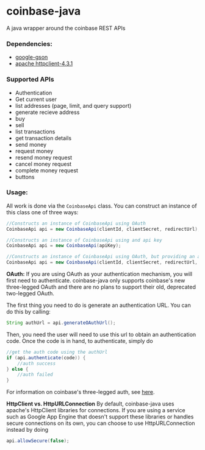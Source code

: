 # coinbase-java
A java wrapper around the coinbase REST APIs

### Dependencies:
- [google-gson](https://code.google.com/p/google-gson/)
- [apache httpclient-4.3.1](http://hc.apache.org/httpclient-3.x/)

### Supported APIs
- Authentication
- Get current user
- list addresses (page, limit, and query support)
- generate recieve address
- buy
- sell
- list transactions
- get transaction details
- send money
- request money
- resend money request
- cancel money request
- complete money request
- buttons

### Usage:
All work is done via the `CoinbaseApi` class. You can construct an instance of this class one of three ways:
```java
//Constructs an instance of CoinbaseApi using OAuth
CoinbaseApi api = new CoinbaseApi(clientId, clientSecret, redirectUrl);

//Constructs an instance of CoinbaseApi using and api key
CoinbaseApi api = new CoinbaseApi(apiKey);

//Constructs an instance of CoinbaseApi using OAuth, but providing an access token and refresh token up front
CoinbaseApi api = new CoinbaseApi(clientId, clientSecret, redirectUrl, accessToken, refreshToken);
```

**OAuth:**
If you are using OAuth as your authentication mechanism, you will first need to authenticate. coinbase-java only supports coinbase's new three-legged OAuth and there are no plans to support their old, deprecated two-legged OAuth.

The first thing you need to do is generate an authentication URL. You can do this by calling:

```java
String authUrl = api.generateOAuthUrl();
```
Then, you need the user will need to use this url to obtain an authentication code. Once the code is in hand, to authenticate, simply do

```java
//get the auth code using the authUrl
if (api.authenticate(code)) {
    //auth success
} else {
    //auth failed
}

```

For information on coinbase's three-legged auth, see [here](https://coinbase.com/docs/api/authentication).

**HttpClient vs. HttpURLConnection**
By default, coinbase-java uses apache's HttpClient libraries for connections. If you are using a service such as Google App Engine that doesn't support these libraries or handles secure connections on its own, you can choose to use HttpURLConnection instead by doing

```java
api.allowSecure(false);
```

